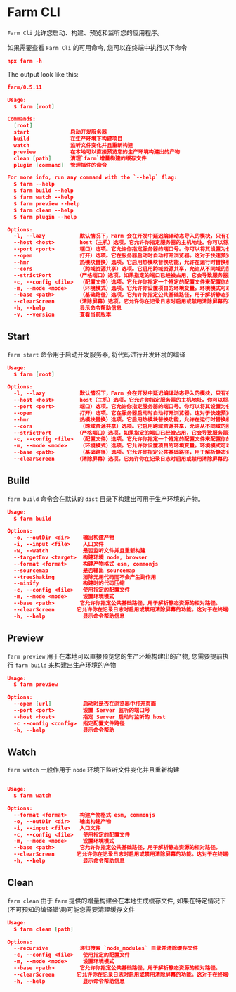 # Farm CLI

`Farm Cli` 允许您启动、构建、预览和监听您的应用程序。

如果需要查看 `Farm Cli` 的可用命令, 您可以在终端中执行以下命令

```json title="Terminal"
npx farm -h
```

The output look like this:

```json title="Terminal"
farm/0.5.11

Usage:
  $ farm [root]

Commands:
  [root]
  start             启动开发服务器
  build             在生产环境下构建项目
  watch             监听文件变化并且重新构建
  preview           在本地可以直接预览您的生产环境构建出的产物
  clean [path]      清理`farm`增量构建的缓存文件
  plugin [command]  管理插件的命令

For more info, run any command with the `--help` flag:
  $ farm --help
  $ farm build --help
  $ farm watch --help
  $ farm preview --help
  $ farm clean --help
  $ farm plugin --help

Options:
  -l, --lazy           默认情况下，Farm 会在开发中延迟编译动态导入的模块，只有在模块真正执行时才会编译它们。懒惰编译确实可以加快大型项目的编译速度。
  --host <host>        host（主机）选项。它允许你指定服务器的主机地址。你可以将其设置为特定的IP地址或域名。
  --port <port>        端口）选项。它允许你指定服务器的端口号。你可以将其设置为任何未被占用的端口号。
  --open               打开）选项。它在服务器启动时自动打开浏览器。这对于快速预览你的应用程序或网站非常方便。
  --hmr                热模块替换）选项。它启用热模块替换功能，允许在运行时替换模块，而无需刷新整个页面。这对于开发过程中的实时更新非常有用。
  --cors               （跨域资源共享）选项。它启用跨域资源共享，允许从不同域的服务器请求资源。这对于开发涉及跨域请求的应用程序非常有用。
  --strictPort        （严格端口）选项。如果指定的端口已经被占用，它会导致服务器退出并显示错误消息。
  -c, --config <file>  （配置文件）选项。它允许你指定一个特定的配置文件来配置你的项目。你可以将其设置为文件的路径。
  -m, --mode <mode>    （环境模式）选项。它允许你设置项目的环境变量。环境模式可以是开发模式、生产模式或其他自定义模式。
  --base <path>        （基础路径）选项。它允许你指定公共基础路径，用于解析静态资源的相对路径。
  --clearScreen       （清除屏幕）选项。它允许你在记录日志时启用或禁用清除屏幕的功能。这对于在终端中保持日志清晰可见非常有用。
  -h, --help           显示命令帮助信息
  -v, --version        查看当前版本
```

## Start

`farm start` 命令用于启动开发服务器, 将代码进行开发环境的编译

```json title="Terminal"
Usage:
  $ farm [root]

Options:
  -l, --lazy           默认情况下，Farm 会在开发中延迟编译动态导入的模块，只有在模块真正执行时才会编译它们。懒惰编译确实可以加快大型项目的编译速度。
  --host <host>        host（主机）选项。它允许你指定服务器的主机地址。你可以将其设置为特定的IP地址或域名。
  --port <port>        端口）选项。它允许你指定服务器的端口号。你可以将其设置为任何未被占用的端口号。
  --open               打开）选项。它在服务器启动时自动打开浏览器。这对于快速预览你的应用程序或网站非常方便。
  --hmr                热模块替换）选项。它启用热模块替换功能，允许在运行时替换模块，而无需刷新整个页面。这对于开发过程中的实时更新非常有用。
  --cors               （跨域资源共享）选项。它启用跨域资源共享，允许从不同域的服务器请求资源。这对于开发涉及跨域请求的应用程序非常有用。
  --strictPort        （严格端口）选项。如果指定的端口已经被占用，它会导致服务器退出并显示错误消息。
  -c, --config <file>  （配置文件）选项。它允许你指定一个特定的配置文件来配置你的项目。你可以将其设置为文件的路径。
  -m, --mode <mode>    （环境模式）选项。它允许你设置项目的环境变量。环境模式可以是开发模式、生产模式或其他自定义模式。
  --base <path>        （基础路径）选项。它允许你指定公共基础路径，用于解析静态资源的相对路径。
  --clearScreen       （清除屏幕）选项。它允许你在记录日志时启用或禁用清除屏幕的功能。这对于在终端中保持日志清晰可见非常有用。
```

## Build

`farm build` 命令会在默认的 `dist` 目录下构建出可用于生产环境的产物。

```json title="Terminal"
Usage:
  $ farm build

Options:
  -o, --outDir <dir>    输出构建产物
  -i, --input <file>    入口文件
  -w, --watch           是否监听文件并且重新构建
  --targetEnv <target>  构建环境 node, browser
  --format <format>     构建产物格式 esm, commonjs
  --sourcemap           是否输出 sourcemap
  --treeShaking         消除无用代码而不会产生副作用
  --minify              构建时的代码压缩
  -c, --config <file>   使用指定的配置文件
  -m, --mode <mode>     设置环境模式
  --base <path>        它允许你指定公共基础路径，用于解析静态资源的相对路径。
  --clearScreen       它允许你在记录日志时启用或禁用清除屏幕的功能。这对于在终端中保持日志清晰可见非常有用。
  -h, --help            显示命令帮助信息
```

## Preview

`farm preview` 用于在本地可以直接预览您的生产环境构建出的产物, 您需要提前执行 `farm build` 来构建出生产环境的产物

```json title="Terminal"
Usage:
  $ farm preview

Options:
  --open [url]          启动时是否在浏览器中打开页面
  --port <port>         设置 Server 监听的端口号
  --host <host>         指定 Server 启动时监听的 host
  -c --config <config>  指定配置文件路径
  -h, --help            显示命令帮助
```

## Watch

`farm watch` 一般作用于 `node` 环境下监听文件变化并且重新构建

```json title="Terminal"

Usage:
  $ farm watch

Options:
  --format <format>    构建产物格式 esm, commonjs
  -o, --outDir <dir>   输出构建产物
  -i, --input <file>   入口文件
  -c, --config <file>   使用指定的配置文件
  -m, --mode <mode>     设置环境模式
  --base <path>        它允许你指定公共基础路径，用于解析静态资源的相对路径。
  --clearScreen       它允许你在记录日志时启用或禁用清除屏幕的功能。这对于在终端中保持日志清晰可见非常有用。
  -h, --help            显示命令帮助信息
```

## Clean

`farm clean` 由于 `farm` 提供的增量构建会在本地生成缓存文件, 如果在特定情况下(不可预知的编译错误)可能您需要清理缓存文件

```json title="Terminal"
Usage:
  $ farm clean [path]

Options:
  --recursive          递归搜索 `node_modules` 目录并清除缓存文件
  -c, --config <file>   使用指定的配置文件
  -m, --mode <mode>     设置环境模式
  --base <path>        它允许你指定公共基础路径，用于解析静态资源的相对路径。
  --clearScreen       它允许你在记录日志时启用或禁用清除屏幕的功能。这对于在终端中保持日志清晰可见非常有用。
  -h, --help            显示命令帮助信息
```
